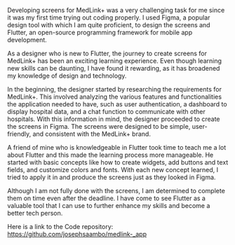 Developing screens for MedLink+ was a very challenging task for me since it was my first time trying out coding properly. I used Figma, a popular design tool with which I am quite proficient, to design the screens and Flutter, an open-source programming framework for mobile app development.

As a designer who is new to Flutter, the journey to create screens for MedLink+ has been an exciting learning experience. Even though learning new skills can be daunting, I have found it rewarding, as it has broadened my knowledge of design and technology.

In the beginning, the designer started by researching the requirements for MedLink+. This involved analyzing the various features and functionalities the application needed to have, such as user authentication, a dashboard to display hospital data, and a chat function to communicate with other hospitals. With this information in mind, the designer proceeded to create the screens in Figma. The screens were designed to be simple, user-friendly, and consistent with the MedLink+ brand.

A friend of mine who is knowledgeable in Flutter took time to teach me a lot about Flutter and this made the learning process more manageable. He started with basic concepts like how to create widgets, add buttons and text fields, and customize colors and fonts. With each new concept learned, I tried to apply it in and produce the screens just as they looked in Figma.

Although I am not fully done with the screens, I am determined to complete them on time even after the deadline. I have come to see Flutter as a valuable tool that I can use to further enhance my skills and become a better tech person.

Here is a link to the Code repository:
https://github.com/josephsaambo/medlink-_app
